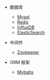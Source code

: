 * 数据库
  * [Mysql](/blog/database/mysql)
  * [Redis](/blog/database/redis)
  * [InfluxDB](/blog/database/influxdb)
  * [ElasticSearch](/blog/database/es)
  
* 中间件
  * [Zookeeper](zookeeper)

* ORM 框架
  * [Mybatis](/blog/database/mybatis/mybatis)